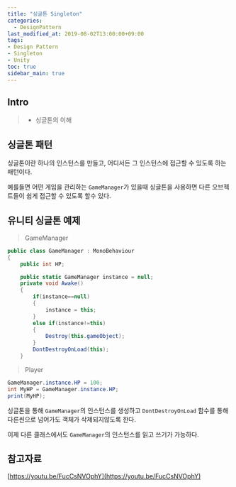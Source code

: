 ```yaml
---
title: "싱글톤 Singleton"
categories: 
  - DesignPattern
last_modified_at: 2019-08-02T13:00:00+09:00
tags:
- Design Pattern
- Singleton
- Unity
toc: true
sidebar_main: true
---
```


## Intro

> - 싱글톤의 이해


## 싱글톤 패턴

싱글톤이란 하나의 인스턴스를 만들고, 어디서든 그 인스턴스에 접근할 수 있도록 하는 패턴이다.

예를들면 어떤 게임을 관리하는 `GameManager`가 있을때 싱글톤을 사용하면 다른 오브젝트들이 쉽게 접근할 수 있도록 할수 있다.

## 유니티 싱글톤 예제

> GameManager

```c#
public class GameManager : MonoBehaviour
{
    public int HP;

    public static GameManager instance = null;
    private void Awake()
    {
        if(instance==null)
        {
            instance = this;
        }
        else if(instance!=this)
        {
            Destroy(this.gameObject);
        }
        DontDestroyOnLoad(this);
    }
```

> Player

```c#
GameManager.instance.HP = 100;
int MyHP = GameManager.instance.HP;
print(MyHP);
```

싱글톤을 통해 `GameManager`의 인스턴스를 생성하고 `DontDestroyOnLoad` 함수를 통해 다른씬으로 넘어가도 객체가 삭제되지않도록 한다.

이제 다른 클래스에서도 `GameManager`의 인스턴스를 읽고 쓰기가 가능하다. 

## 참고자료

[https://youtu.be/FucCsNVOphY](https://youtu.be/FucCsNVOphY)
